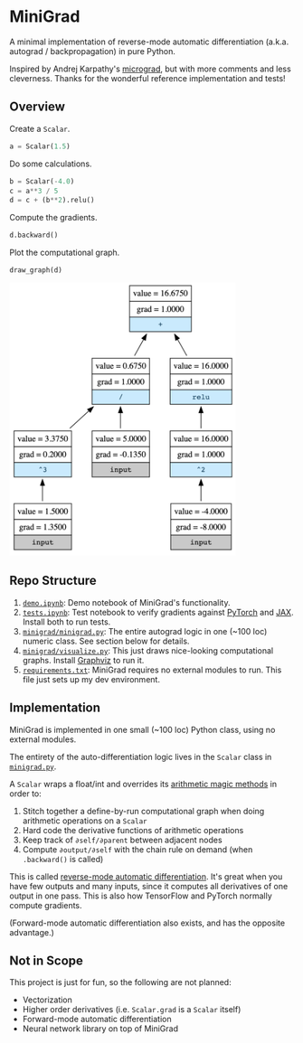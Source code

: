 # MiniGrad

A minimal implementation of reverse-mode automatic differentiation (a.k.a. autograd / backpropagation) in pure Python.

Inspired by Andrej Karpathy's [micrograd](https://github.com/karpathy/micrograd), but with more comments and less cleverness. Thanks for the wonderful reference implementation and tests!

## Overview

Create a `Scalar`.

```python
a = Scalar(1.5)
```

Do some calculations.

```python
b = Scalar(-4.0)
c = a**3 / 5
d = c + (b**2).relu()
```

Compute the gradients.

```python
d.backward()
```

Plot the computational graph.

```python
draw_graph(d)
```

<img src="graph.png" width="400px">

## Repo Structure

1. [`demo.ipynb`](demo.ipynb): Demo notebook of MiniGrad's functionality.
1. [`tests.ipynb`](tests.ipynb): Test notebook to verify gradients against [PyTorch](https://pytorch.org/) and [JAX](https://github.com/google/jax). Install both to run tests.
1. [`minigrad/minigrad.py`](minigrad/minigrad.py): The entire autograd logic in one (~100 loc) numeric class. See section below for details.
1. [`minigrad/visualize.py`](minigrad/visualize.py): This just draws nice-looking computational graphs. Install [Graphviz](https://graphviz.readthedocs.io/en/stable/manual.html) to run it.
1. [`requirements.txt`](requirements.txt): MiniGrad requires no external modules to run. This file just sets up my dev environment.

## Implementation

MiniGrad is implemented in one small (~100 loc) Python class, using no external modules. 

The entirety of the auto-differentiation logic lives in the `Scalar` class in [`minigrad.py`](minigrad/minigrad.py). 

A `Scalar` wraps a float/int and overrides its [arithmetic magic methods](https://docs.python.org/3/reference/datamodel.html#emulating-numeric-types) in order to:
1. Stitch together a define-by-run computational graph when doing arithmetic operations on a `Scalar`
1. Hard code the derivative functions of arithmetic operations
1. Keep track of `∂self/∂parent` between adjacent nodes
1. Compute `∂output/∂self` with the chain rule on demand (when `.backward()` is called)

This is called [reverse-mode automatic differentiation](https://en.wikipedia.org/wiki/Automatic_differentiation#Reverse_accumulation). It's great when you have few outputs and many inputs, since it computes all derivatives of one output in one pass. This is also how TensorFlow and PyTorch normally compute gradients.

(Forward-mode automatic differentiation also exists, and has the opposite advantage.)

## Not in Scope

This project is just for fun, so the following are not planned:

* Vectorization
* Higher order derivatives (i.e. `Scalar.grad` is a `Scalar` itself)
* Forward-mode automatic differentiation
* Neural network library on top of MiniGrad
